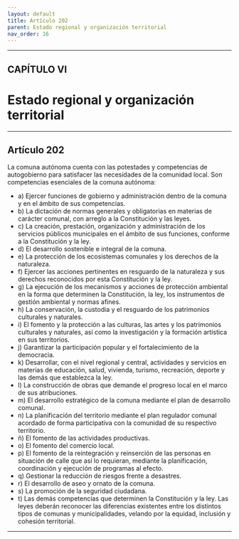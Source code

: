 ```yaml
---
layout: default
title: Artículo 202
parent: Estado regional y organización territorial
nav_order: 16
---
```


---

## CAPÍTULO VI
# Estado regional y organización territorial

---

## Artículo 202

La comuna autónoma cuenta con las potestades y competencias de autogobierno para satisfacer las necesidades de la comunidad local. Son competencias esenciales de la comuna autónoma:
- a) Ejercer funciones de gobierno y administración dentro de la comuna y en el ámbito de sus competencias.
- b) La dictación de normas generales y obligatorias en materias de carácter comunal, con arreglo a la Constitución y las leyes.
- c) La creación, prestación, organización y administración de los servicios públicos municipales en el ámbito de sus funciones, conforme a la Constitución y la ley.
- d) El desarrollo sostenible e integral de la comuna.
- e) La protección de los ecosistemas comunales y los derechos de la naturaleza.
- f) Ejercer las acciones pertinentes en resguardo de la naturaleza y sus derechos reconocidos por esta Constitución y la ley.
- g) La ejecución de los mecanismos y acciones de protección ambiental en la forma que determinen la Constitución, la ley, los instrumentos de gestión ambiental y normas afines.
- h) La conservación, la custodia y el resguardo de los patrimonios culturales y naturales.
- i) El fomento y la protección a las culturas, las artes y los patrimonios culturales y naturales, así como la investigación y la formación artística en sus territorios.
- j) Garantizar la participación popular y el fortalecimiento de la democracia.
- k) Desarrollar, con el nivel regional y central, actividades y servicios en materias de educación, salud, vivienda, turismo, recreación, deporte y las demás que establezca la ley.
- l) La construcción de obras que demande el progreso local en el marco de sus atribuciones.
- m) El desarrollo estratégico de la comuna mediante el plan de desarrollo comunal.
- n) La planificación del territorio mediante el plan regulador comunal acordado de forma participativa con la comunidad de su respectivo territorio.
- ñ) El fomento de las actividades productivas.
- o) El fomento del comercio local.
- p) El fomento de la reintegración y reinserción de las personas en situación de calle que así lo requieran, mediante la planificación, coordinación y ejecución de programas al efecto.
- q) Gestionar la reducción de riesgos frente a desastres.
- r) El desarrollo de aseo y ornato de la comuna.
- s) La promoción de la seguridad ciudadana.
- t) Las demás competencias que determinen la Constitución y la ley. Las leyes deberán reconocer las diferencias existentes entre los distintos tipos de comunas y municipalidades, velando por la equidad, inclusión y cohesión territorial.

---
